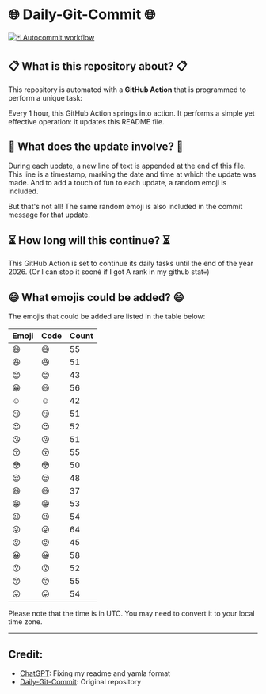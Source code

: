# 🌐 Daily-Git-Commit 🌐

[![🃏 Autocommit workflow](https://github.com/kleqing/git-auto-commit/actions/workflows/main.yaml/badge.svg?event=check_run)](https://github.com/kleqing/git-auto-commit/actions/workflows/main.yaml)

## 📋 What is this repository about? 📋

This repository is automated with a **GitHub Action** that is programmed to perform a unique task:

Every 1 hour, this GitHub Action springs into action. It performs a simple yet effective operation: it updates this README file.

## 🔄 What does the update involve? 🔄

During each update, a new line of text is appended at the end of this file. This line is a timestamp, marking the date and time at which the update was made. And to add a touch of fun to each update, a random emoji is included.

But that's not all! The same random emoji is also included in the commit message for that update.

## ⏳ How long will this continue? ⏳

This GitHub Action is set to continue its daily tasks until the end of the year 2026. (Or I can stop it soonẻ if I got A rank in my github stat💀)

## 😄 What emojis could be added? 😄

The emojis that could be added are listed in the table below:

| Emoji | Code | Count |
| --- | --- | --- |
| 😄 | :smile: | 55 |
| 😆 | :laughing: | 51 |
| 😊 | :blush: | 43 |
| 😀 | :smiley: | 56 |
| ☺️ | :relaxed: | 42 |
| 😏 | :smirk: | 51 |
| 😍 | :heart_eyes: | 52 |
| 😘 | :kissing_heart: | 51 |
| 😚 | :kissing_closed_eyes: | 55 |
| 😳 | :flushed: | 50 |
| 😌 | :relieved: | 48 |
| 😆 | :satisfied: | 37 |
| 😁 | :grin: | 53 |
| 😉 | :wink: | 54 |
| 😜 | :stuck_out_tongue_winking_eye: | 64 |
| 😝 | :stuck_out_tongue_closed_eyes: | 45 |
| 😀 | :grinning: | 58 |
| 😗 | :kissing: | 52 |
| 😙 | :kissing_smiling_eyes: | 55 |
| 😛 | :stuck_out_tongue: | 54 |

Please note that the time is in UTC. You may need to convert it to your local time zone.

---

## Credit:

- [ChatGPT](chatgpt.com): Fixing my readme and yamla format
- [Daily-Git-Commit](https://github.com/diegomarty/daily-git-commit): Original repository

